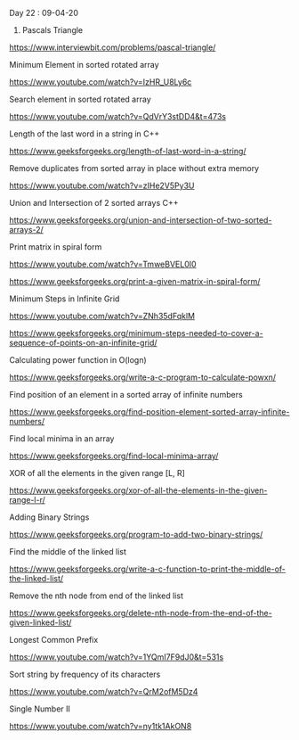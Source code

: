 Day 22 : 09-04-20

1. Pascals Triangle

https://www.interviewbit.com/problems/pascal-triangle/

Minimum Element in sorted rotated array

https://www.youtube.com/watch?v=IzHR_U8Ly6c

Search element in sorted rotated array

https://www.youtube.com/watch?v=QdVrY3stDD4&t=473s

Length of the last word in a string in C++

https://www.geeksforgeeks.org/length-of-last-word-in-a-string/

Remove duplicates from sorted array in place without extra memory 

https://www.youtube.com/watch?v=zIHe2V5Py3U

Union and Intersection of 2 sorted arrays C++

https://www.geeksforgeeks.org/union-and-intersection-of-two-sorted-arrays-2/

Print matrix in spiral form

https://www.youtube.com/watch?v=TmweBVEL0I0

https://www.geeksforgeeks.org/print-a-given-matrix-in-spiral-form/

Minimum Steps in Infinite Grid

https://www.youtube.com/watch?v=ZNh35dFqklM

https://www.geeksforgeeks.org/minimum-steps-needed-to-cover-a-sequence-of-points-on-an-infinite-grid/

Calculating power function in O(logn)

https://www.geeksforgeeks.org/write-a-c-program-to-calculate-powxn/

Find position of an element in a sorted array of infinite numbers

https://www.geeksforgeeks.org/find-position-element-sorted-array-infinite-numbers/

Find local minima in an array

https://www.geeksforgeeks.org/find-local-minima-array/

XOR of all the elements in the given range [L, R]

https://www.geeksforgeeks.org/xor-of-all-the-elements-in-the-given-range-l-r/

Adding Binary Strings

https://www.geeksforgeeks.org/program-to-add-two-binary-strings/

Find the middle of the linked list

https://www.geeksforgeeks.org/write-a-c-function-to-print-the-middle-of-the-linked-list/

Remove the nth node from end of the linked list

https://www.geeksforgeeks.org/delete-nth-node-from-the-end-of-the-given-linked-list/

Longest Common Prefix

https://www.youtube.com/watch?v=1YQmI7F9dJ0&t=531s

Sort string by frequency of its characters

https://www.youtube.com/watch?v=QrM2ofM5Dz4

Single Number II

https://www.youtube.com/watch?v=ny1tk1AkON8

